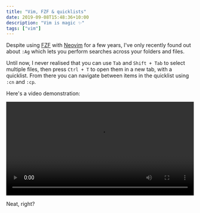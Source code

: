 ```yaml
---
title: "Vim, FZF & quicklists"
date: 2019-09-08T15:48:36+10:00
description: "Vim is magic ✨"
tags: ["vim"]
---
```


Despite using [FZF](https://github.com/junegunn/fzf) with [Neovim](https://github.com/neovim/neovim) for a few years, I've only recently found out about `:Ag` which lets you perform searches across your folders and files.

Until now, I never realised that you can use `Tab` and `Shift + Tab` to select multiple files, then press `Ctrl + T` to open them in a new tab, with a quicklist. From there you can navigate between items in the quicklist using `:cn` and `:cp`.

Here's a video demonstration:

<video controls width='100%'>
	<source src='https://hugo.lol/Qh1HfA.webm' type='video/webm'>
	Your browser doesn't support the HTML5 video tag :(
</video>

Neat, right?

